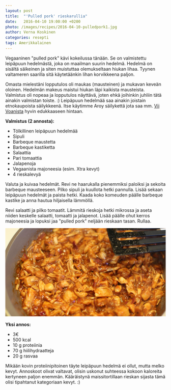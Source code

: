 ```yaml
---
layout: post
title:  "'Pulled pork' rieskarullia"
date:   2016-04-10 19:00:00 +0200
photo: /images/recipes/2016-04-10-pulledpork1.jpg
author: Verna Koskinen
categories: resepti
tags: Amerikkalainen
---
```


Vegaaninen "pulled pork" kävi kokeilussa tänään. Se on valmistettu leipäpuun hedelmästä, joka on maailman suurin hedelmä. Hedelmä on sisältä säikeinen ja siten muistuttaa olemukseltaan hiukan lihaa. Tyynen valtameren saarilla sitä käytetäänkin lihan korvikkeena paljon.

Omasta mielestäni lopputulos oli maukas (mausteinen) ja mukavan keveän oloinen. Hedelmän makeus maistui hiukan läpi kaikista mausteista. Valmistus oli nopeaa ja lopputulos näyttävä, joten ehkä joihinkin juhliin tätä ainakin valmistan toiste. :) Leipäpuun hedelmää saa ainakin joistain etnokaupoista säilykkeenä. Itse käytimme Aroy säilykettä jota saa mm. [Vii Voanista](//www.viivoan.fi/) hyvin edukkaaseen hintaan.

**Valmistus (2 annosta):**

- Tölkillinen leipäpuun hedelmää
- Sipuli
- Barbeque maustetta
- Barbeque kastiketta
- Salaattia
- Pari tomaattia
- Jalapenoja
- Vegaanista majoneesia (esim. Xtra kevyt)
- 4 rieskalevyä

Valuta ja kuivaa hedelmät. Revi ne haarukalla pienemmiksi paloiksi ja sekoita barbeque mausteeseen. Pilko sipuli ja kuullota hetki pannulla. Lisää sekaan leipäpuun hedelmät ja paista hetki. Kaada koko komeuden päälle barbeque kastike ja anna hautua hiljaisella lämmöllä.

Revi salaatti ja pilko tomaatit. Lämmitä rieskoja hetki mikrossa ja aseta niiden keskelle salaatti, tomaatti ja jalapenot. Lisää päälle ohut kerros majoneesia ja lopuksi jaa "pulled pork" neljään rieskaan tasan. Rullaa.

![rullat](/images/recipes/2016-04-10-pulledpork2.jpg)

**Yksi annos:**

- 3€
- 500 kcal
- 10 g proteiinia
- 70 g hiilihydraatteja
- 20 g rasvaa

Mikään kovin proteiinipitoinen täyte leipäpuun hedelmä ei ollut, mutta melko kevyt. Annoskoot olivat valtavat, olisin uskonut suhteessa kokoon kaloreita kertyneen paljon enemmän. Kääräistynä maissitortillaan rieskan sijasta tämä olisi tipahtanut kategoriaan kevyt. :)
